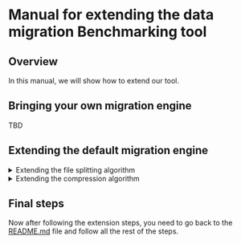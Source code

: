 # Manual for extending the data migration Benchmarking tool

## Overview
In this manual, we will show how to extend our tool.
## Bringing your own migration engine
TBD
## Extending the default migration engine
<details><summary>Extending the file splitting algorithm </summary>
<br />
In this case you're going to edit the code that should be deployed on the source machine.
<br />
<p> 1. clone this repository on your sourceserver.</p>
<p> 2. The class responsible of dealing with files is called FilesManager which you could find in this path : <br />
DataMigrationBenchmarkingTool/fileMigration/classes/migrationEngine/defaultEngine/filesmanager/FilesManager.py <br /> 
In order to change the default splitting algorithm you have to extend this class and override 3 static functions : <br />

     splitFile(input_file,num_files = None):
        this function takes input_file which is the full path of the file and splits it into chunks and saves them in the data folder
        it's preferable to use input_file to choose the path of the chunks.
        you might optionally give it num_files if you want to specify how many chunks you want to save
    
     getChunksPaths(local_file_path,remote_file_path,num_files = None)-> Tuple[List[str], List[str]]:
        local_file_path is the full path of the file without split
        remote_file_path is the full path of the file without split on the remote machine , this is useful to choose the remote_chunks_paths
        this function returns local_chunks_paths which are the paths of the chunks after running splitFile and remote_chunks_paths which should be the paths of the chunks on the remote machine 

     removeSplittedFiles(input_file,num_files= None):
        this function deletes the local chunks after migrating them, it can stay empty if you prefer to keep the local chunks
There is file on the path /DataMigrationBenchmarkingTool/fileMigration/classes/migrationEngine/defaultEngine/filesmanager/NewFilesManager.py , you can directly put your code in there.
</p>
<p> 3. Open the file /DataMigrationBenchmarkingTool/fileMigration/classes/migrationEngine/defaultEngine/DefaultFileMigrator.py<br />
<ul>
  <li>Add this import line below to the imports at the beginning of the file. <br />
"from classes.migrationEngine.defaultEngine.filesmanager.NewFilesManager import NewFilesManager" </li>
  <li>Now you're going to edit the first line of the migrateMultipleStreams() function : <br />
  change "filesmanager = FilesManager" to "filesmanager = NewFilesManager" </li>
</ul>

 </p>
<p> 4. If there is any library that you have imported in your code and "pip install" needs to run to install it, you have to add this library to the file below <br />
/DataMigrationBenchmarkingTool/fileMigration/requirements.txt
<br />
Now that's it all changes to the code are done.
</p>
<p> 5. Change Directory ; use the 'cd' command to change your working directory to /DataMigrationBenchmarkingTool/fileMigration.</p>
<p> 6. Run docker build -t fareshamouda/datamigrationbenchmarkingtool:latest . <br />
Note : it's very important to run this command on the sourcemachine, you could do steps 1-4 on your dev machine, however you have to copy the repo with all new changes to the sourcemachine and the do steps 5-6 on that machine.
<br />
</p>
</details>
<details><summary>Extending the compression algorithm</summary>
TBD
</details>

## Final steps

Now after following the extension steps, you  need to go back to the [README.md](README.md) file and follow all the rest of the steps.


